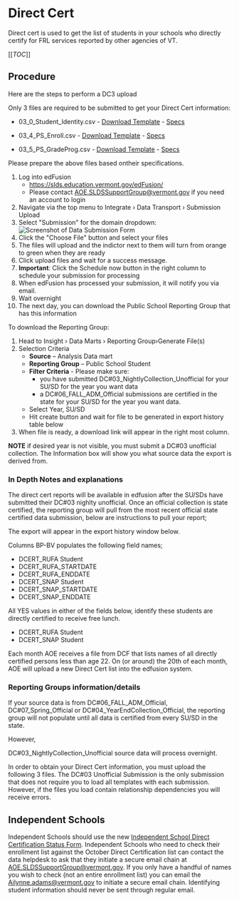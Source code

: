 # Direct Cert
Direct cert is used to get the list of students in your schools who directly certify for FRL services reported by other agencies of VT.

[[_TOC_]]


## Procedure

Here are the steps to perform a DC3 upload 

Only 3 files are required to be submitted to get your Direct Cert information:

- 03_0_Student_Identity.csv -
<a href="/.attachments/submission-templates/0_Student_Identity.csv" download="03_0_Student_Identity.csv" >Download Template</a> -
[Specs](/File-Specifications/0_Student_Identity)

- 03_4_PS_Enroll.csv - 
<a href="/.attachments/submission-templates/4_PS_Enroll.csv" download="03_4_PS_Enroll.csv" >Download Template</a> -
[Specs](/File-Specifications/4_PS_Enroll)

- 03_5_PS_GradeProg.csv - 
<a href="/.attachments/submission-templates/5_PS_GradeProg.csv" download="03_5_PS_GradeProg.csv" >Download Template</a> -
[Specs](/File-Specifications/5_PS_GradeProg)

Please prepare the above files based ontheir specifications.

1. Log into edFusion
   - https://slds.education.vermont.gov/edFusion/
   - Please contact AOE.SLDSSupportGroup@vermont.gov if you need an account to login
1. Navigate via the top menu to Integrate › Data Transport › Submission Upload
1. Select "Submission" for the domain dropdown:
    ![Screenshot of Data Submission Form](/.attachments/Screenshot%202020-08-28%20at%207.41.06%20AM-38aed095-a2b7-43f2-9975-ade5d709197f.png)
1. Click the "Choose File" button and select your files
1. The files will upload and the indictor next to them will turn from orange to green when they are ready
1. Click upload files and wait for a success message.
1. **Important**: Click the Schedule now button in the right column to schedule your submission for processing
1. When edFusion has processed your submission, it will notify you via email.
1. Wait overnight
1. The next day, you can download the Public School Reporting Group that has this information

To download the Reporting Group:

1. Head to Insight › Data Marts › Reporting Group›Generate File(s)
1. Selection Criteria 
    - **Source** – Analysis Data mart 
    - **Reporting Group** – Public School Student 
    - **Filter Criteria** - Please make sure:
        - you have submitted DC#03_NightlyCollection_Unofficial for your SU/SD for the year you want data
        - a DC#06_FALL_ADM_Official submissions are certified in the state for your SU/SD for the year you want data. 
    - Select Year, SU/SD
    - Hit create button and wait for file to be generated in export history table below
1. When file is ready, a download link will appear in the right most column.

**NOTE** if desired year is not visible, you must submit a DC#03 unofficial collection.
The Information box will show you what source data the export is derived from. 

### In Depth Notes and explanations

The direct cert reports will be available in edfusion after the SU/SDs have submitted their DC#03 nighlty unofficial. Once an official collection is state certified, the reporting group will pull from the most recent official state certified data submission, below are instructions to pull your report; 

The export will appear in the export history window below. 

Columns BP-BV populates the following field names; 

- DCERT_RUFA Student 
- DCERT_RUFA_STARTDATE 
- DCERT_RUFA_ENDDATE 
- DCERT_SNAP Student 
- DCERT_SNAP_STARTDATE 
- DCERT_SNAP_ENDDATE 

All YES values in either of the fields below, identify these students are directly certified to receive free lunch. 

- DCERT_RUFA Student 
- DCERT_SNAP Student 

Each month AOE receives a file from DCF that lists names of all directly certified persons less than age 22. On (or around) the 20th of each month, AOE will upload a new Direct Cert list into the edfusion system.  

### Reporting Groups information/details 

If your source data is from DC#06_FALL_ADM_Official, DC#07_Spring_Official or DC#04_YearEndCollection_Official, the reporting group will not populate until all data is certified from every SU/SD in the state. 

However, 

DC#03_NightlyCollection_Unofficial source data will process overnight. 

In order to obtain your Direct Cert information, you must upload the following 3 files. The DC#03 Unofficial Submission is the only submission that does not require you to load all templates with each submission. However, if the files you load contain relationship dependencies you will receive errors. 

## Independent Schools

Independent Schools should use the new [Independent School Direct Certification Status Form](https://education.vermont.gov/documents/edu-nutrition-independent-school-direct-certification-status-form). Independent Schools who need to check their enrollment list against the October Direct Certification list can contact the data helpdesk to ask that they initiate a secure email chain at AOE.SLDSSupportGroup@vermont.gov. If you only have a handful of names you wish to check (not an entire enrollment list) you can email the Ailynne.adams@vermont.gov to initiate a secure email chain. Identifying student information should never be sent through regular email.